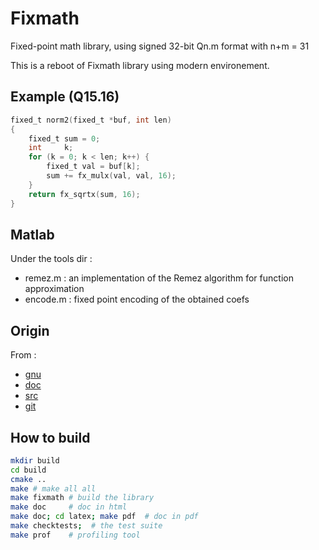 # Fixmath

Fixed-point math library, using signed 32-bit Qn.m format with n+m = 31

This is a reboot of Fixmath library using modern environement.

## Example (Q15.16)
```c
fixed_t norm2(fixed_t *buf, int len)
{
    fixed_t sum = 0;
    int     k;
    for (k = 0; k < len; k++) {
        fixed_t val = buf[k];
        sum += fx_mulx(val, val, 16);
    }
    return fx_sqrtx(sum, 16);
}
```
## Matlab 
Under the tools dir :
- remez.m : an implementation of the Remez algorithm for function approximation
- encode.m : fixed point encoding of the obtained coefs

## Origin
From :
- [gnu](https://savannah.nongnu.org/projects/fixmath/)
- [doc](https://www.nongnu.org/fixmath/doc/index.html)
- [src](http://download-mirror.savannah.gnu.org/releases/fixmath/)
- [git](https://git.savannah.nongnu.org/cgit/fixmath.git)

## How to build
```bash
mkdir build
cd build
cmake ..
make # make all all
make fixmath # build the library
make doc     # doc in html
make doc; cd latex; make pdf  # doc in pdf
make checktests;  # the test suite
make prof    # profiling tool
```